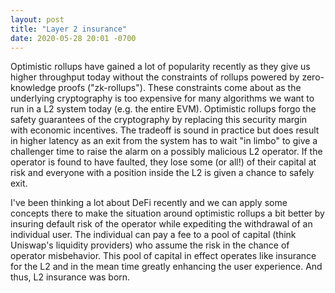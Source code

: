 ```yaml
---
layout: post
title: "Layer 2 insurance"
date: 2020-05-28 20:01 -0700
---
```


Optimistic rollups have gained a lot of popularity recently as they give us higher throughput today without the constraints of rollups powered by zero-knowledge proofs ("zk-rollups"). These constraints come about as the underlying cryptography is too expensive for many algorithms we want to run in a L2 system today (e.g. the entire EVM). Optimistic rollups forgo the safety guarantees of the cryptography by replacing this security margin with economic incentives. The tradeoff is sound in practice but does result in higher latency as an exit from the system has to wait "in limbo" to give a challenger time to raise the alarm on a possibly malicious L2 operator. If the operator is found to have faulted, they lose some (or all!) of their capital at risk and everyone with a position inside the L2 is given a chance to safely exit.

I've been thinking a lot about DeFi recently and we can apply some concepts there to make the situation around optimistic rollups a bit better by insuring default risk of the operator while expediting the withdrawal of an individual user. The individual can pay a fee to a pool of capital (think Uniswap's liquidity providers) who assume the risk in the chance of operator misbehavior. This pool of capital in effect operates like insurance for the L2 and in the mean time greatly enhancing the user experience. And thus, L2 insurance was born.

